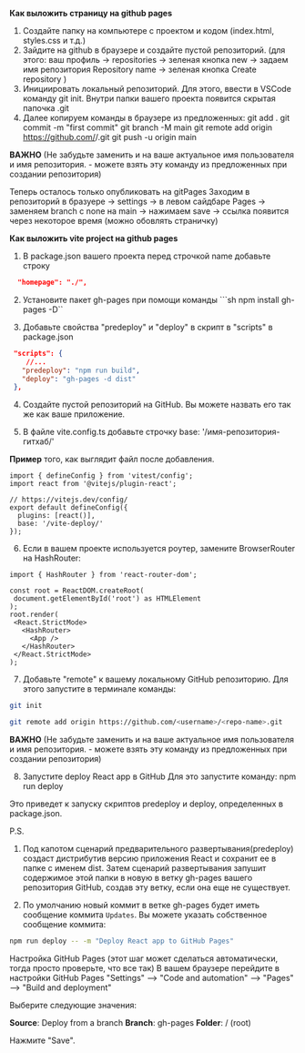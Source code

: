 **Как выложить страницу на github pages**

1. Создайте папку на компьютере с проектом и кодом (index.html, styles.css и т.д.)
2. Зайдите на github в браузере и создайте пустой репозиторий. (для этого: ваш профиль -> repositories -> зеленая кнопка new -> задаем имя репозитория Repository name -> зеленая кнопка Create repository )
3. Инициировать локальный репозиторий. Для этого, ввести в VSCode команду git init. Внутри папки вашего проекта появится скрытая папочка .git
4. Далее копируем команды в браузере из предложенных:
git add .
git commit -m "first commit"
git branch -M main
git remote add origin https://github.com/<username>/<repo-name>.git
git push -u origin main

**ВАЖНО** (Не забудьте заменить <username> и <repo-name> на ваше актуальное имя пользователя и имя репозитория. - можете взять эту команду из предложенных при создании репозитория)

Теперь осталось только опубликовать на gitPages Заходим в репозиторий в бразуере -> settings -> в левом сайдбаре Pages -> заменяем branch с none на main -> нажимаем save -> ссылка появится через некоторое время (можно обовлять страничку)

**Как выложить vite project на github pages**

1. В package.json вашего проекта перед строчкой name добавьте строку
``` json
  "homepage": "./", 
```

2. Установите пакет gh-pages при помощи команды ```sh npm install gh-pages -D``

3. Добавьте свойства "predeploy" и "deploy" в скрипт в "scripts" в package.json
``` json
 "scripts": {
    //...
   "predeploy": "npm run build",
   "deploy": "gh-pages -d dist"
 },
```

4. Создайте пустой репозиторий на GitHub. Вы можете назвать его так же как ваше приложение.

5. В файле vite.config.ts добавьте строчку base: '/имя-репозитория-гитхаб/'

**Пример** того, как выглядит файл после добавления.

```tsx
import { defineConfig } from 'vitest/config';
import react from '@vitejs/plugin-react';

// https://vitejs.dev/config/
export default defineConfig({
  plugins: [react()],
  base: '/vite-deploy/'
});
```

6. Если в вашем проекте используется роутер, замените BrowserRouter на HashRouter:

```tsx
import { HashRouter } from 'react-router-dom';

const root = ReactDOM.createRoot(
 document.getElementById('root') as HTMLElement
);
root.render(
 <React.StrictMode>
   <HashRouter>
     <App />
   </HashRouter>
 </React.StrictMode>
);
```

7. Добавьте "remote" к вашему локальному GitHub репозиторию. Для этого запустите в терминале команды:

```bash
git init

git remote add origin https://github.com/<username>/<repo-name>.git 
```

**ВАЖНО** (Не забудьте заменить <username> и <repo-name> на ваше актуальное имя пользователя и имя репозитория. - можете взять эту команду из предложенных при создании репозитория)

8. Запустите deploy React app в GitHub Для это запустите команду: npm run deploy

Это приведет к запуску скриптов predeploy и deploy, определенных в package.json.


P.S. 
1. Под капотом сценарий предварительного развертывания(predeploy) создаст дистрибутив версию приложения React и сохранит ее в папке с именем dist. Затем сценарий развертывания запушит содержимое этой папки в новую в ветку gh-pages вашего репозитория GitHub, создав эту ветку, если она еще не существует.

2. По умолчанию новый коммит в ветке gh-pages будет иметь сообщение коммита `Updates`. Вы можете указать собственное сообщение коммита: 

```bash
npm run deploy -- -m "Deploy React app to GitHub Pages"
```

Настройка GitHub Pages (этот шаг может сделаться автоматически, тогда просто проверьте, что все так) В вашем браузере перейдите в настройки GitHub Pages "Settings" --> "Code and automation" --> "Pages" --> "Build and deployment"

Выберите следующие значения:

**Source**: Deploy from a branch
**Branch**: gh-pages
**Folder**: / (root)

Нажмите "Save".